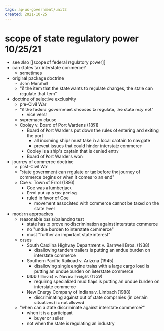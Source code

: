```yaml
---
tags: ap-us-government/unit3 
created: 2021-10-25
---
```


# scope of state regulatory power 10/25/21

- see also [[scope of federal regulatory power]]
- can states tax interstate commerce?
	- sometimes
- original package doctrine
	- John Marshall
	- "if the item that the state wants to regulate changes, the state can regulate that item"
- doctrine of selective exclusivity
	- pre-Civil War
	- "if the federal government chooses to regulate, the state may not"
		- vice versa
	- supremacy clause
	- Cooley v. Board of Port Wardens (1851)
		- Board of Port Wardens put down the rules of entering and exiting the port
			- all incoming ships must take in a local captain to navigate
			- prevent issues that could hinder interstate commerce
		- Cooley is a ship's captain that is denied entry
		- Board of Port Wardens won
- journey of commerce doctrine
	- post-Civil War
	- "state government can regulate or tax before the journey of commerce begins or when it comes to an end"
	- Coe v. Town of Errol (1886)
		- Coe was a lumberjack
		- Errol put up a tax per log
		- ruled in favor of Coe
			- movement associated with commerce cannot be taxed on the state level
- modern approaches
	- reasonable basis/balancing test
		- state has to prove no discrimination against interstate commerce
		- no "undue burden to interstate commerce"
		- must "further an important state interest"
	- cases
		- South Carolina Highway Department v. Barnwell Bros. (1938)
			- disallowing tandem trailers is putting an undue burden on interstate commerce
		- Southern Pacific Railroad v. Arizona (1945)
			- disallowing single engine trains with a large cargo load is putting an undue burden on interstate commerce
		- BIBB (Illinois) v. Navajo Freight (1959)
			- requiring specialized mud flaps is putting an undue burden on interstate commerce
		- New Energy Company of Indiana v. Limbach (1988)
			- discriminating against out of state companies (in certain situations) is not allowed
	- "when can a state discriminate against interstate commerce?"
		- when it is a participant
			- buyer or seller
		- not when the state is regulating an industry 

